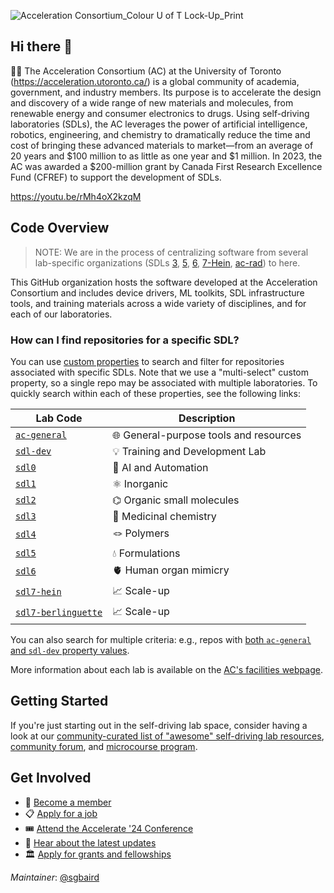 ![Acceleration Consortium_Colour U of T Lock-Up_Print](https://github.com/AccelerationConsortium/.github/assets/45469701/3fd1e790-a511-4036-97a6-175408529c98)

<!---
![Acceleration Consortium_Colour Horizontal Wordmark_Digital](https://github.com/AccelerationConsortium/.github/assets/45469701/7b8f3da1-dc77-44bf-84af-2642d29f0ce8)
![Acceleration Consortium_Colour Wordmark_Print](https://github.com/AccelerationConsortium/.github/assets/45469701/a7521e9a-81e0-4d02-853c-3b94abc9bc7a)
--->

## Hi there 👋

<!--

**Here are some ideas to get you started:**

🙋‍♀️ A short introduction - what is your organization all about?
🌈 Contribution guidelines - how can the community get involved?
👩‍💻 Useful resources - where can the community find your docs? Is there anything else the community should know?
🍿 Fun facts - what does your team eat for breakfast?
🧙 Remember, you can do mighty things with the power of [Markdown](https://docs.github.com/github/writing-on-github/getting-started-with-writing-and-formatting-on-github/basic-writing-and-formatting-syntax)
-->

🙋‍♀️ The Acceleration Consortium (AC) at the University of Toronto (https://acceleration.utoronto.ca/) is a global community of academia, government, and industry members. Its purpose is to accelerate the design and discovery of a wide range of new materials and molecules, from renewable energy and consumer electronics to drugs. Using self-driving laboratories (SDLs), the AC leverages the power of artificial intelligence, robotics, engineering, and chemistry to dramatically reduce the time and cost of bringing these advanced materials to market—from an average of 20 years and $100 million to as little as one year and $1 million. In 2023, the AC was awarded a $200-million grant by Canada First Research Excellence Fund (CFREF) to support the development of SDLs.

https://youtu.be/rMh4oX2kzqM

## Code Overview

> NOTE: We are in the process of centralizing software from several lab-specific organizations (SDLs [3](https://github.com/AC-MedChem-SDL), [5](https://github.com/AC-Formulations-SDL), [6](https://github.com/AC-SDL6), [7-Hein](https://gitlab.com/heingroup), [ac-rad](https://github.com/ac-rad)) to here.

This GitHub organization hosts the software developed at the Acceleration Consortium and includes device drivers, ML toolkits, SDL infrastructure tools, and training materials across a wide variety of disciplines, and for each of our laboratories.

### How can I find repositories for a specific SDL?

You can use [custom properties](https://docs.github.com/en/organizations/managing-organization-settings/managing-custom-properties-for-repositories-in-your-organization) to search and filter for repositories associated with specific SDLs. Note that we use a "multi-select" custom property, so a single repo may be associated with multiple laboratories. To quickly search within each of these properties, see the following links:

| Lab Code | Description |
|----------|-------------|
| [`ac-general`](https://github.com/orgs/AccelerationConsortium/repositories?q=props.lab-designation%3Aac-general+sort%3Astars) | 🌐 General-purpose tools and resources |
| [`sdl-dev`](https://github.com/orgs/AccelerationConsortium/repositories?q=props.lab-designation%3Asdl-dev+sort%3Astars) | 💡 Training and Development Lab |
| [`sdl0`](https://github.com/orgs/AccelerationConsortium/repositories?q=props.lab-designation%3Asdl0+sort%3Astars) | 🤖 AI and Automation |
| [`sdl1`](https://github.com/orgs/AccelerationConsortium/repositories?q=props.lab-designation%3Asdl1+sort%3Astars) | ⚛️ Inorganic |
| [`sdl2`](https://github.com/orgs/AccelerationConsortium/repositories?q=props.lab-designation%3Asdl2+sort%3Astars) | ⌬ Organic small molecules |
| [`sdl3`](https://github.com/orgs/AccelerationConsortium/repositories?q=props.lab-designation%3Asdl3+sort%3Astars) | 💊 Medicinal chemistry |
| [`sdl4`](https://github.com/orgs/AccelerationConsortium/repositories?q=props.lab-designation%3Asdl4+sort%3Astars) | 🪢 Polymers |
| [`sdl5`](https://github.com/orgs/AccelerationConsortium/repositories?q=props.lab-designation%3Asdl5+sort%3Astars) | 💧 Formulations |
| [`sdl6`](https://github.com/orgs/AccelerationConsortium/repositories?q=props.lab-designation%3Asdl6+sort%3Astars) | 🫀 Human organ mimicry |
| [`sdl7-hein`](https://github.com/orgs/AccelerationConsortium/repositories?q=props.lab-designation%3Asdl7-hein+sort%3Astars) | 📈 Scale-up |
| [`sdl7-berlinguette`](https://github.com/orgs/AccelerationConsortium/repositories?q=props.lab-designation%3Asdl7-berlinguette+sort%3Astars) | 📈 Scale-up |

You can also search for multiple criteria: e.g., repos with [both `ac-general` and `sdl-dev` property values](https://github.com/orgs/AccelerationConsortium/repositories?q=props.lab-designation%3Aac-general+props.lab-designation%3Asdl-dev+sort%3Astars).

More information about each lab is available on the [AC's facilities webpage](https://acceleration.utoronto.ca/facilities).

## Getting Started

If you're just starting out in the self-driving lab space, consider having a look at our [community-curated list of "awesome" self-driving lab resources](https://github.com/AccelerationConsortium/awesome-self-driving-labs), [community forum](https://accelerated-discovery.org), and [microcourse program](https://ac-microcourses.readthedocs.io).

<!--- alternative emojis
🧪⚛︎⌬👩🏻‍🔬⚗️🧪🥼 ⚛️
--->

<!---
TODO: Once we have more teams set up (including deciding whether e.g., sdl0 would have ac-staff as a parent team), we can link to those as well. Maybe have `[repos] [team]` within the bulleted list or similar
-->

<!---

## Affiliate GitHub Organizations
- 🤖 [AC-RAD](https://github.com/ac-rad): Robotics-assisted Accelerated Discovery
- 📜 [AC-Classroom](https://github.com/AC-Classroom): An organization for managing GitHub Classroom assignment templates
- 👨‍💻 [AC-BO-Hackathon](https://github.com/AC-BO-Hackathon): An organization for the Bayesian Optimization Hackathon for Chemistry and Materials
- 💧 [AC-Formulations-SDL](https://github.com/AC-Formulations-SDL): The AC formulations self-driving lab (SDL5)
- 💊 [AC-MedChem-SDL](https://github.com/AC-MedChem-SDL): The AC medicinal chemistry self-driving laboratory (SDL3)
- 🫀 [AC-SDL6](https://github.com/AC-SDL6): The AC human organ mimicry self-driving lab (SDL6)
- 🧪 [Hein Lab](https://gitlab.com/heingroup): Some AC-funded code from Jason Hein's lab at UBC is hosted on gitlab (SDL7-Hein)

--->

## Get Involved
- 👥 [Become a member](https://zr2z766pxls.typeform.com/to/Iter1eZR)
- 📋 [Apply for a job](https://acceleration.utoronto.ca/news/were-hiring)
- 🎟️ [Attend the Accelerate '24 Conference](https://www.accelerate24.ca/)
- 📣 [Hear about the latest updates](https://accelerationconsortium.substack.com/)
- 🏛️ [Apply for grants and fellowships](https://acceleration.utoronto.ca/programs)

_Maintainer_: [@sgbaird](https://github.com/sgbaird)

<!--- - 🌈 To get involved, - 👩‍💻 - 📫 acceleration@utoronto.ca -->

